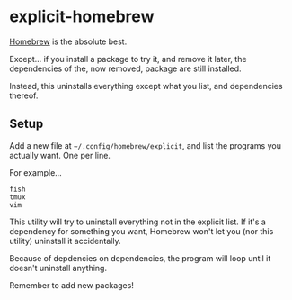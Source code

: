 # explicit-homebrew
[Homebrew](https://brew.sh) is the absolute best.

Except... if you install a package to try it, and remove it later, the dependencies of the, now removed, package are still installed.

Instead, this uninstalls everything except what you list, and dependencies thereof.

## Setup
Add a new file at `~/.config/homebrew/explicit`, and list the programs you actually want. One per line.

For example...

```text
fish
tmux
vim
```

This utility will try to uninstall everything not in the explicit list.
If it's a dependency for something you want, Homebrew won't let you (nor this utility) uninstall it accidentally.

Because of depdencies on dependencies, the program will loop until it doesn't uninstall anything.

Remember to add new packages!
